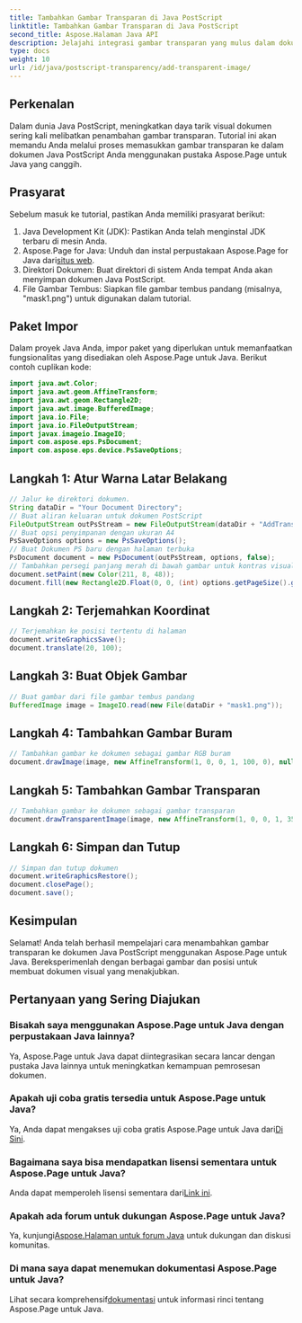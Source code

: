 ```yaml
---
title: Tambahkan Gambar Transparan di Java PostScript
linktitle: Tambahkan Gambar Transparan di Java PostScript
second_title: Aspose.Halaman Java API
description: Jelajahi integrasi gambar transparan yang mulus dalam dokumen Java PostScript dengan Aspose.Page untuk Java. Tingkatkan visualisasi dokumen Anda dengan mudah.
type: docs
weight: 10
url: /id/java/postscript-transparency/add-transparent-image/
---
```

## Perkenalan
Dalam dunia Java PostScript, meningkatkan daya tarik visual dokumen sering kali melibatkan penambahan gambar transparan. Tutorial ini akan memandu Anda melalui proses memasukkan gambar transparan ke dalam dokumen Java PostScript Anda menggunakan pustaka Aspose.Page untuk Java yang canggih.
## Prasyarat
Sebelum masuk ke tutorial, pastikan Anda memiliki prasyarat berikut:
1. Java Development Kit (JDK): Pastikan Anda telah menginstal JDK terbaru di mesin Anda.
2.  Aspose.Page for Java: Unduh dan instal perpustakaan Aspose.Page for Java dari[situs web](https://releases.aspose.com/page/java/).
3. Direktori Dokumen: Buat direktori di sistem Anda tempat Anda akan menyimpan dokumen Java PostScript.
4. File Gambar Tembus: Siapkan file gambar tembus pandang (misalnya, "mask1.png") untuk digunakan dalam tutorial.
## Paket Impor
Dalam proyek Java Anda, impor paket yang diperlukan untuk memanfaatkan fungsionalitas yang disediakan oleh Aspose.Page untuk Java. Berikut contoh cuplikan kode:
```java
import java.awt.Color;
import java.awt.geom.AffineTransform;
import java.awt.geom.Rectangle2D;
import java.awt.image.BufferedImage;
import java.io.File;
import java.io.FileOutputStream;
import javax.imageio.ImageIO;
import com.aspose.eps.PsDocument;
import com.aspose.eps.device.PsSaveOptions;
```
## Langkah 1: Atur Warna Latar Belakang
```java
// Jalur ke direktori dokumen.
String dataDir = "Your Document Directory";
// Buat aliran keluaran untuk dokumen PostScript
FileOutputStream outPsStream = new FileOutputStream(dataDir + "AddTransparentImage_outPS.ps");
// Buat opsi penyimpanan dengan ukuran A4
PsSaveOptions options = new PsSaveOptions();
// Buat Dokumen PS baru dengan halaman terbuka
PsDocument document = new PsDocument(outPsStream, options, false);
// Tambahkan persegi panjang merah di bawah gambar untuk kontras visual
document.setPaint(new Color(211, 8, 48));
document.fill(new Rectangle2D.Float(0, 0, (int) options.getPageSize().getWidth(), 300));
```
## Langkah 2: Terjemahkan Koordinat
```java
// Terjemahkan ke posisi tertentu di halaman
document.writeGraphicsSave();
document.translate(20, 100);
```
## Langkah 3: Buat Objek Gambar
```java
// Buat gambar dari file gambar tembus pandang
BufferedImage image = ImageIO.read(new File(dataDir + "mask1.png"));
```
## Langkah 4: Tambahkan Gambar Buram
```java
// Tambahkan gambar ke dokumen sebagai gambar RGB buram
document.drawImage(image, new AffineTransform(1, 0, 0, 1, 100, 0), null);
```
## Langkah 5: Tambahkan Gambar Transparan
```java
// Tambahkan gambar ke dokumen sebagai gambar transparan
document.drawTransparentImage(image, new AffineTransform(1, 0, 0, 1, 350, 0), 255);
```
## Langkah 6: Simpan dan Tutup
```java
// Simpan dan tutup dokumen
document.writeGraphicsRestore();
document.closePage();
document.save();
```
## Kesimpulan
Selamat! Anda telah berhasil mempelajari cara menambahkan gambar transparan ke dokumen Java PostScript menggunakan Aspose.Page untuk Java. Bereksperimenlah dengan berbagai gambar dan posisi untuk membuat dokumen visual yang menakjubkan.
## Pertanyaan yang Sering Diajukan
### Bisakah saya menggunakan Aspose.Page untuk Java dengan perpustakaan Java lainnya?
Ya, Aspose.Page untuk Java dapat diintegrasikan secara lancar dengan pustaka Java lainnya untuk meningkatkan kemampuan pemrosesan dokumen.
### Apakah uji coba gratis tersedia untuk Aspose.Page untuk Java?
 Ya, Anda dapat mengakses uji coba gratis Aspose.Page untuk Java dari[Di Sini](https://releases.aspose.com/).
### Bagaimana saya bisa mendapatkan lisensi sementara untuk Aspose.Page untuk Java?
 Anda dapat memperoleh lisensi sementara dari[Link ini](https://purchase.aspose.com/temporary-license/).
### Apakah ada forum untuk dukungan Aspose.Page untuk Java?
 Ya, kunjungi[Aspose.Halaman untuk forum Java](https://forum.aspose.com/c/page/39) untuk dukungan dan diskusi komunitas.
### Di mana saya dapat menemukan dokumentasi Aspose.Page untuk Java?
 Lihat secara komprehensif[dokumentasi](https://reference.aspose.com/page/java/) untuk informasi rinci tentang Aspose.Page untuk Java.